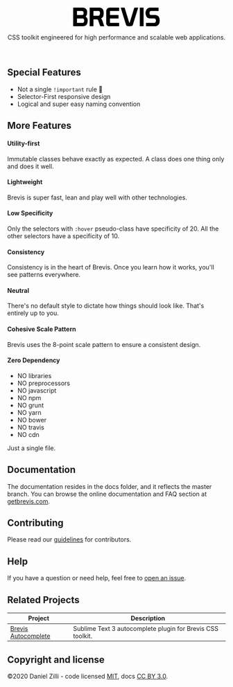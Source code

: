 <p align="center">
<img src="docs/img/logo-brevis.svg" alt="Brevis is a powerfull and easy to use CSS toolkit." width="200px">
</p>

<p align="center">CSS toolkit engineered for high performance and scalable web applications.</p>

<br>

## Special Features

* Not a single `!important` rule :tada:
* Selector-First responsive design
* Logical and super easy naming convention

## More Features

#### Utility-first

Immutable classes behave exactly as expected. A class does one thing only and does it well.

#### Lightweight

Brevis is super fast, lean and play well with other technologies.

#### Low Specificity

Only the selectors with `:hover` pseudo-class have specificity of 20. All the other selectors have a specificity of 10.

#### Consistency

Consistency is in the heart of Brevis. Once you learn how it works, you'll see patterns everywhere.

#### Neutral

There's no default style to dictate how things should look like. That's entirely up to you.

#### Cohesive Scale Pattern

Brevis uses the 8-point scale pattern to ensure a consistent design.

#### Zero Dependency

* NO libraries
* NO preprocessors
* NO javascript
* NO npm
* NO grunt
* NO yarn
* NO bower
* NO travis
* NO cdn

Just a single file.

## Documentation
The documentation resides in the docs folder, and it reflects the master branch. You can browse the online documentation and FAQ section at [getbrevis.com](https://getbrevis.com).

## Contributing

Please read our [guidelines](CONTRIBUTING.md) for contributors.

## Help

If you have a question or need help, feel free to [open an issue](https://github.com/dlzi/brevis/issues/new).

## Related Projects

| Project | Description |
|-----------|---------|
|[Brevis Autocomplete](https://github.com/dlzi/brevis-autocomplete) | Sublime Text 3 autocomplete plugin for Brevis CSS toolkit. |


## Copyright and license

©2020 Daniel Zilli - code licensed [MIT](LICENSE), docs [CC BY 3.0](https://creativecommons.org/licenses/by/3.0/).
